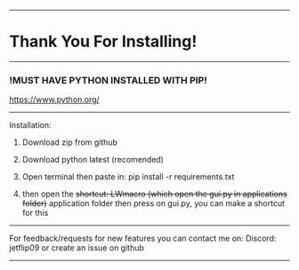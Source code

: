 -----------------------------------
# Thank You For Installing!
-----------------------------------
### !MUST HAVE PYTHON INSTALLED WITH PIP!
https://www.python.org/

-----------------------------------
Installation:

1. Download zip from github
2. Download python latest (recomended)

3. Open terminal then paste in:
pip install -r requirements.txt

4. then open the ~~shortcut: LWmacro (which open the gui.py in applications folder)~~ application folder then press on gui.py, you can make a shortcut for this
-----------------------------------

For feedback/requests for new features you can contact me on:
Discord: jetflip09
or create an issue on github

-----------------------------------
